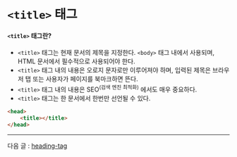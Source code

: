 # `<title>` 태그

#### `<title>` 태그란?
- `<title>` 태그는 현재 문서의 제목을 지정한다. `<body>` 태그 내에서 사용되며, HTML 문서에서 필수적으로 사용되어야 한다.
- `<title>` 태그 내의 내용은 오로지 문자로만 이루어져야 하며, 입력된 제목은 브라우저 탭 또는 사용자가 페이지를 북마크하면 뜬다.
- `<title>` 태그 내의 내용은 SEO<sup>(검색 엔진 최적화)</sup> 에서도 매우 중요하다.
- `<title>` 태그는 한 문서에서 한번만 선언될 수 있다.

```html
<head>
    <title></title>
</head>
```

<hr>

다음 글 : [heading-tag](https://github.com/zzunipark/TIL/blob/main/HTML/tags/heading-tag.md)